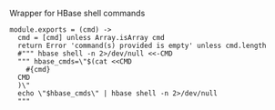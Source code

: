 
Wrapper for HBase shell commands

    module.exports = (cmd) ->
      cmd = [cmd] unless Array.isArray cmd
      return Error 'command(s) provided is empty' unless cmd.length
      #""" hbase shell -n 2>/dev/null <<-CMD
      """ hbase_cmds=\"$(cat <<CMD
        #{cmd}
      CMD
      )\"
      echo \"$hbase_cmds\" | hbase shell -n 2>/dev/null
      """
